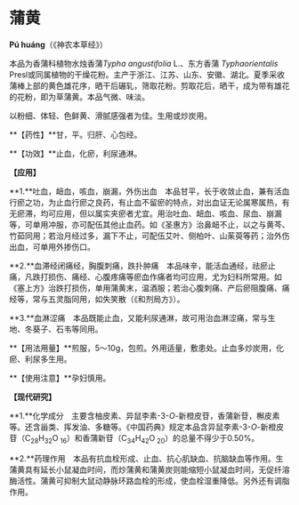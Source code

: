 # 蒲黄

**Pú huáng**（《神农本草经》）

本品为香蒲科植物水烛香蒲*Typha angustifolia* L.、东方香蒲 *Typhaorientalis* Presl或同属植物的干燥花粉。主产于浙江、江苏、山东、安徽、湖北。夏季采收蒲棒上部的黄色雄花序，晒干后碾轧，筛取花粉。剪取花后，晒干，成为带有雄花的花粉，即为草蒲黄。本品气微、味淡。

以粉细、体轻、色鲜黄、滑腻感强者为佳。生用或炒炭用。

**【药性】**甘，平。归肝、心包经。

**【功效】**止血，化瘀，利尿通淋。

**【应用】**

**1.**吐血，衄血，咳血，崩漏，外伤出血　本品甘平，长于收敛止血，兼有活血行瘀之功，为止血行瘀之良药，有止血不留瘀的特点，对出血证无论属寒属热，有无瘀滞，均可应用，但以属实夹瘀者尤宜。用治吐血、衄血、咳血、尿血、崩漏等，可单用冲服，亦可配伍其他止血药。如《圣惠方》治鼻衄不止，以之与黄芩、竹茹同用；若治月经过多，漏下不止，可配伍艾叶、侧柏叶、山茱萸等药；治外伤出血，可单用外掺伤口。

**2.**血滞经闭痛经，胸腹刺痛，跌扑肿痛　本品味辛，能活血通经，祛瘀止痛，凡跌打损伤、痛经、心腹疼痛等瘀血作痛者均可应用，尤为妇科所常用。如《塞上方》治跌打损伤，单用蒲黄末，温酒服；若治心腹刺痛、产后瘀阻腹痛、痛经等，常与五灵脂同用，如失笑散（《和剂局方》）。

**3.**血淋涩痛　本品既能止血，又能利尿通淋，故可用治血淋涩痛，常与生地、冬葵子、石韦等同用。

**【用法用量】**煎服，5～10g，包煎。外用适量，敷患处。止血多炒炭用，化瘀、利尿多生用。

**【使用注意】**孕妇慎用。

**【现代研究】**

**1.**化学成分　主要含柚皮素、异鼠李素-3-*O*-新橙皮苷，香蒲新苷，槲皮素等。还含甾类、挥发油、多糖等。《中国药典》规定本品含异鼠李素-3-*O*-新橙皮苷（C<sub>28</sub>H<sub>32</sub>O<sub> 16</sub>）和香蒲新苷（C<sub>34</sub>H<sub>42</sub>O<sub> 20</sub>）的总量不得少于0.50%。

**2.**药理作用　本品有抗血栓形成、止血、抗心肌缺血、抗脑缺血等作用。生蒲黄具有延长小鼠凝血时间，而炒蒲黄和蒲黄炭则能缩短小鼠凝血时间，无促纤溶酶活性。蒲黄可抑制大鼠动静脉环路血栓的形成，使血栓湿重降低。另外还有调脂作用。